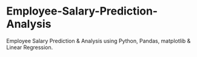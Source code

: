 # Employee-Salary-Prediction-Analysis
Employee Salary Prediction &amp; Analysis using Python, Pandas, matplotlib &amp; Linear Regression.
